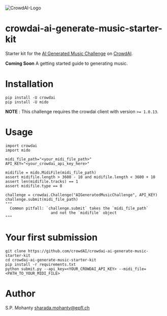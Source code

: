 ![CrowdAI-Logo](https://github.com/crowdAI/crowdai/raw/master/app/assets/images/misc/crowdai-logo-smile.svg?sanitize=true)

# crowdai-ai-generate-music-starter-kit

Starter kit for the [AI Generated Music Challenge](https://www.crowdai.org/challenges/ai-generated-music-challenge) on [CrowdAI](https://www.crowdai.org/).

**Coming Soon**
A getting started guide to generating music.

# Installation
```
pip install -U crowdai
pip install -U mido
```
**NOTE** : This challenge requires the crowdai client with version `>= 1.0.13`.

# Usage

```
import crowdai
import mido

midi_file_path="<your_midi_file_path>"
API_KEY="<your_crowdai_api_key_here>"

midifile = mido.MidiFile(midi_file_path)
assert midifile.length > 3600 - 10 and midifile.length < 3600 + 10
assert len(midifile.tracks) == 1
assert midifile.type == 0

challenge = crowdai.Challenge("AIGeneratedMusicChallenge", API_KEY)
challenge.submit(midi_file_path)
"""
  Common pitfall: `challenge.submit` takes the `midi_file_path`
                    and not the `midifile` object
"""
```

# Your first submission
```
git clone https://github.com/crowdAI/crowdai-ai-generate-music-starter-kit
cd crowdai-ai-generate-music-starter-kit
pip install -r requirements.txt
python submit.py --api_key=<YOUR_CROWDAI_API_KEY> --midi_file=<PATH_TO_YOUR_MIDI_FILE>
```

# Author
S.P. Mohanty <sharada.mohanty@epfl.ch>
